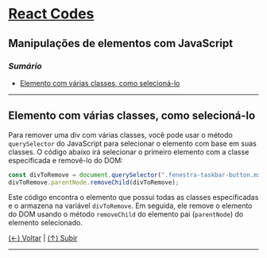 # [React Codes](https://github.com/systemboys/React_Codes#react-codes "React Codes")

## Manipulações de elementos com JavaScript

### *Sumário*

- [Elemento com várias classes, como selecioná-lo](#elemento-com-v%C3%A1rias-classes-como-selecion%C3%A1-lo "Elemento com várias classes, como selecioná-lo")

---

## Elemento com várias classes, como selecioná-lo

Para remover uma div com várias classes, você pode usar o método `querySelector` do JavaScript para selecionar o elemento com base em suas classes. O código abaixo irá selecionar o primeiro elemento com a classe especificada e removê-lo do DOM:

```jsx
const divToRemove = document.querySelector(".fenestra-taskbar-button.mx-1.btn.active.btn-outline-primary");
divToRemove.parentNode.removeChild(divToRemove);
```

Este código encontra o elemento que possui todas as classes especificadas e o armazena na variável `divToRemove`. Em seguida, ele remove o elemento do DOM usando o método `removeChild` do elemento pai (`parentNode`) do elemento selecionado.

[(&larr;) Voltar](https://github.com/systemboys/React_Codes#react-codes "Voltar ao Sumário") | 
[(&uarr;) Subir](#sum%C3%A1rio "Subir para o topo")

---
